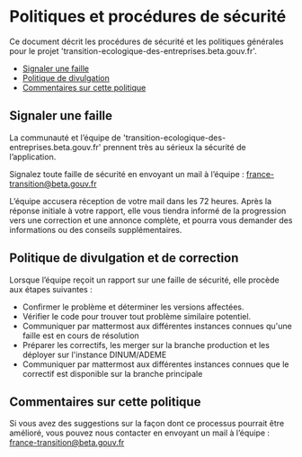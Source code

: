 # Politiques et procédures de sécurité

Ce document décrit les procédures de sécurité et les politiques générales pour le projet 'transition-ecologique-des-entreprises.beta.gouv.fr'.

- [Signaler une faille](#signaler-une-faille)
- [Politique de divulgation](#politique-de-divulgation-et-de-correction)
- [Commentaires sur cette politique](#commentaires-sur-cette-politique)

## Signaler une faille

La communauté et l’équipe de 'transition-ecologique-des-entreprises.beta.gouv.fr' prennent très au sérieux la sécurité de l’application.

Signalez toute faille de sécurité en envoyant un mail à l’équipe : france-transition@beta.gouv.fr

L’équipe accusera réception de votre mail dans les 72 heures. Après la réponse initiale à votre rapport, elle vous tiendra informé de la progression vers une correction et une annonce complète, et pourra vous demander des informations ou des conseils supplémentaires.

## Politique de divulgation et de correction

Lorsque l’équipe reçoit un rapport sur une faille de sécurité, elle procède aux étapes suivantes :

- Confirmer le problème et déterminer les versions affectées.
- Vérifier le code pour trouver tout problème similaire potentiel.
- Communiquer par mattermost aux différentes instances connues qu'une faille est en cours de résolution
- Préparer les correctifs, les merger sur la branche production et les déployer sur l'instance DINUM/ADEME
- Communiquer par mattermost aux différentes instances connues que le correctif est disponible sur la branche principale

## Commentaires sur cette politique

Si vous avez des suggestions sur la façon dont ce processus pourrait être amélioré, vous pouvez nous contacter en envoyant un mail à l’équipe : france-transition@beta.gouv.fr
